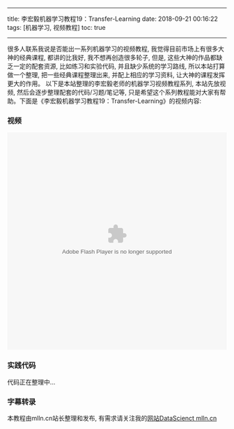 
---
title: 李宏毅机器学习教程19：Transfer-Learning
date: 2018-09-21 00:16:22
tags: [机器学习, 视频教程]
toc: true

---

很多人联系我说是否能出一系列机器学习的视频教程, 我觉得目前市场上有很多大神的经典课程, 都讲的比我好, 我不想再创造很多轮子, 但是, 这些大神的作品都缺乏一定的配套资源, 比如练习和实验代码, 并且缺少系统的学习路线, 所以本站打算做一个整理, 把一些经典课程整理出来, 并配上相应的学习资料, 让大神的课程发挥更大的作用。 以下是本站整理的李宏毅老师的机器学习视频教程系列, 本站先放视频, 然后会逐步整理配套的代码/习题/笔记等, 只是希望这个系列教程能对大家有帮助。下面是《李宏毅机器学习教程19：Transfer-Learning》的视频内容:


<span></span>
<!-- more -->

### 视频

<embed src='http://player.youku.com/player.php/sid/XMzg4MzAwMTE0NA==/v.swf' allowFullScreen='true' quality='high' width='100%' height='500' align='middle' allowScriptAccess='always' type='application/x-shockwave-flash'></embed>

### 实践代码

代码正在整理中...

### 字幕转录



本教程由mlln.cn站长整理和发布, 有需求请关注我的[网站DataScienct mlln.cn](http://mlln.cn)